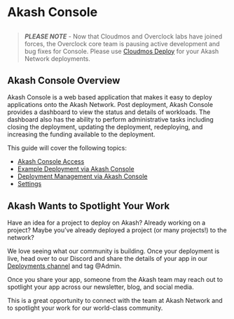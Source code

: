 # Akash Console

##

> _**PLEASE NOTE**_ - Now that Cloudmos and Overclock labs have joined forces, the Overclock core team is pausing active development and bug fixes for Console. Please use [Cloudmos Deploy](../cloudmos-deploy/) for your Akash Network deployments.

## Akash Console Overview

Akash Console is a web based application that makes it easy to deploy applications onto the Akash Network.  Post deployment, Akash Console provides a dashboard to view the status and details of workloads. The dashboard also has the ability to perform administrative tasks including closing the deployment, updating the deployment, redeploying, and increasing the funding available to the deployment.

This guide will cover the following topics:

* [Akash Console Access](akash-console-access.md)
* [Example Deployment via Akash Console](minesweeper-deployment-example.md)
* [Deployment Management via Akash Console](deployment-management.md)
* [Settings](settings.md)

## Akash Wants to Spotlight Your Work

Have an idea for a project to deploy on Akash? Already working on a project? Maybe you’ve already deployed a project (or many projects!) to the network?

We love seeing what our community is building. Once your deployment is live, head over to our Discord and share the details of your app in our [Deployments channel](https://discord.com/channels/747885925232672829/771909909335506955) and tag @Admin.

Once you share your app, someone from the Akash team may reach out to spotlight your app across our newsletter, blog, and social media.

This is a great opportunity to connect with the team at Akash Network and to spotlight your work for our world-class community.
